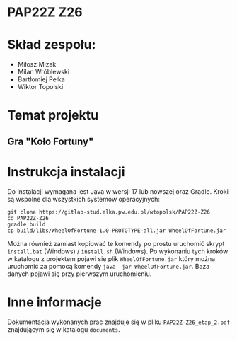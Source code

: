 # PAP22Z Z26

# Skład zespołu:
- Miłosz Mizak
- Milan Wróblewski
- Bartłomiej Pełka
- Wiktor Topolski

# Temat projektu
## Gra "Koło Fortuny"

# Instrukcja instalacji

Do instalacji wymagana jest Java w wersji 17 lub nowszej oraz Gradle. Kroki są wspólne dla wszystkich systemów operacyjnych:
```shell
git clone https://gitlab-stud.elka.pw.edu.pl/wtopolsk/PAP22Z-Z26
cd PAP22Z-Z26
gradle build
cp build/libs/WheelOfFortune-1.0-PROTOTYPE-all.jar WheelOfFortune.jar
```
Można również zamiast kopiować te komendy po prostu uruchomić skrypt `install.bat` (Windows) / `install.sh` (Windows).
Po wykonaniu tych kroków w katalogu z projektem pojawi się plik `WheelOfFortune.jar` który można uruchomić za pomocą komendy
`java -jar WheelOfFortune.jar`. Baza danych pojawi się przy pierwszym uruchomieniu.

# Inne informacje

Dokumentacja wykonanych prac znajduje się w pliku `PAP22Z-Z26_etap_2.pdf` znajdującym się w katalogu `documents`.

